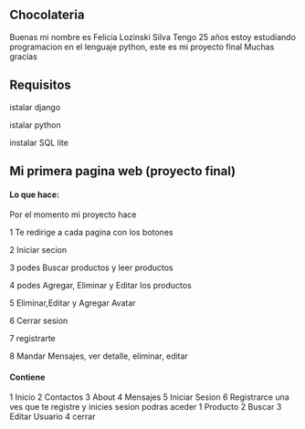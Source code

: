 ## Chocolateria
Buenas mi nombre es Felicia Lozinski Silva 
Tengo 25 años estoy estudiando programacion en el lenguaje python, este es mi proyecto final 
Muchas gracias


## Requisitos 

istalar django

istalar python 

instalar SQL lite

## Mi primera pagina web (proyecto final) 

#### Lo que hace:

Por el momento mi proyecto hace 

1 Te redirige a cada pagina con los botones

2 Iniciar secion

3 podes Buscar productos y leer productos

4 podes Agregar, Eliminar y Editar los productos 

5 Eliminar,Editar y Agregar Avatar

6 Cerrar sesion
 
7 registrarte 

8 Mandar Mensajes, ver detalle, eliminar, editar 





#### Contiene
1 Inicio 
2 Contactos
3 About
4 Mensajes
5 Iniciar Sesion
6 Registrarce 
una ves que te registre y inicies sesion podras aceder 
1 Producto
2 Buscar
3 Editar Usuario
4 cerrar



